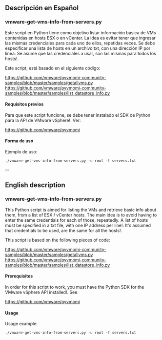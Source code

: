 
## Descripción en Español

### vmware-get-vms-info-from-servers.py

Este script en Python tiene como objetivo listar información básica de VMs contenidas en hosts ESX o en vCenter. La idea es evitar
tener que ingresar las mismas credenciales para cada uno de ellos, repetidas veces. Se debe especificar una lista de hosts en un
archivo txt, con una dirección IP por línea. Se asume que las credenciales a usar, son las mismas para todos los hosts!.  

Este script, está basado en el siguiente código: 

https://github.com/vmware/pyvmomi-community-samples/blob/master/samples/getallvms.py
https://github.com/vmware/pyvmomi-community-samples/blob/master/samples/list_datastore_info.py


#### Requisitos previos

Para que este script funcione, se debe tener instalado el SDK de Python para la API de VMware vSphere!. Ver:

https://github.com/vmware/pyvmomi


#### Forma de uso

Ejemplo de uso:
```
./vmware-get-vms-info-from-servers.py -u root -f servers.txt
```

--


## English description

### vmware-get-vms-info-from-servers.py

This Python script is aimed for listing the VMs and retrieve basic info about them,
from a list of ESX / vCenter hosts. The main idea is to avoid having to enter the same
credentials for each of those, repeatedly. A list of hosts must be specified in a txt file,
with one IP address per line!. It's assumed that credentials to be used, are the same for all
the hosts!. 

This script is based on the following pieces of code:

https://github.com/vmware/pyvmomi-community-samples/blob/master/samples/getallvms.py
https://github.com/vmware/pyvmomi-community-samples/blob/master/samples/list_datastore_info.py

#### Prerequisites

In order for this script to work, you must have the Python SDK for the VMware vSphere API installed!. See:

https://github.com/vmware/pyvmomi

#### Usage

Usage example:
```
./vmware-get-vms-info-from-servers.py -u root -f servers.txt
```


